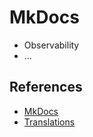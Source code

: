 # MkDocs

- Observability
- ...

## References

- [MkDocs](https://www.mkdocs.org/)
- [Translations](https://www.mkdocs.org/dev-guide/translations/)
